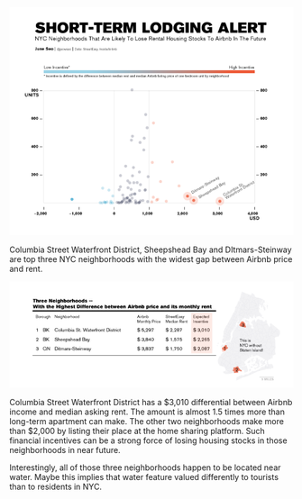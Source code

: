 
![](IMAGE.png)

Columbia Street Waterfront District, Sheepshead Bay and DItmars-Steinway are top three NYC neighborhoods with the widest gap between Airbnb price and rent.

![](TABLE.png)

Columbia Street Waterfront District has a $3,010 differential between Airbnb income and median asking rent. The amount is almost 1.5 times more than long-term apartment can make. The other two neighborhoods make more than $2,000 by listing their place at the home sharing platform. Such financial incentives can be a strong force of losing housing stocks in those neighborhoods in near future.

Interestingly, all of those three neighborhoods happen to be located near water. Maybe this implies that water feature valued differently to tourists than to residents in NYC. 
